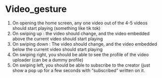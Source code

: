 # Video_gesture
1. On opening the home screen, any one video out of the 4-5 videos should start playing (something like tik tok)
2. On swiping up : the video should change, and the video embedded above the current video should start playing
3. On swiping down : The video should change, and the video embedded below the current video should start playing
4. On swiping right, you should be able to see the profile of the video uploader (can be a dummy profile)
5. On swiping left, you should be able to subscribe to the creator (just show a pop up for a few seconds with “subscribed” written on it.

